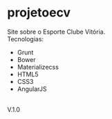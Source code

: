 # projetoecv
Site sobre o Esporte Clube Vitória.
<br>
Tecnologias:
 - Grunt
 - Bower
 - Materializecss
 - HTML5
 - CSS3
 - AngularJS
 <br>
 V.1.0
